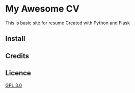 # My Awesome CV

This is basic site for resume
Created with Python and Flask

## Install

## Credits

## Licence

[GPL 3.0](https://choosealicense.com/licenses/gpl-3.0/)